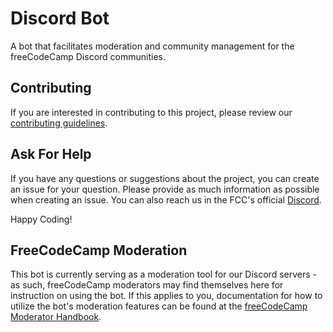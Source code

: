 # Discord Bot

A bot that facilitates moderation and community management for the freeCodeCamp Discord communities.

## Contributing

If you are interested in contributing to this project, please review our [contributing guidelines](CONTRIBUTING.md).

## Ask For Help

If you have any questions or suggestions about the project, you can create an issue for your question. Please provide as much information as possible when creating an issue. You can also reach us in the FCC's official [Discord](https://discord.gg/KVUmVXA).

Happy Coding!

## FreeCodeCamp Moderation

This bot is currently serving as a moderation tool for our Discord servers - as such, freeCodeCamp moderators may find themselves here for instruction on using the bot. If this applies to you, documentation for how to utilize the bot's moderation features can be found at the [freeCodeCamp Moderator Handbook](https://contribute.freecodecamp.org/#/moderator-handbook).

